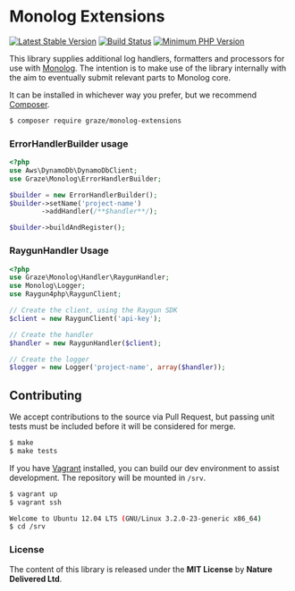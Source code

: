 # Monolog Extensions #

[![Latest Stable Version](http://img.shields.io/packagist/v/graze/monolog-extensions.svg?style=flat)][packagist]
[![Build Status](http://img.shields.io/travis/graze/monolog-extensions/master.svg?style=flat)][travis]
[![Minimum PHP Version](http://img.shields.io/badge/php-~5.4-8892BF.svg?style=flat)][php]

[travis]:    https://travis-ci.org/graze/monolog-extensions
[packagist]: https://packagist.org/packages/graze/monolog-extensions
[php]:       https://php.net/

This library supplies additional log handlers, formatters and processors for use with [Monolog][monolog].
The intention is to make use of the library internally with the aim to eventually submit relevant parts to Monolog
core.

It can be installed in whichever way you prefer, but we recommend [Composer][packagist].

```bash
$ composer require graze/monolog-extensions
```

### ErrorHandlerBuilder usage
```php
<?php
use Aws\DynamoDb\DynamoDbClient;
use Graze\Monolog\ErrorHandlerBuilder;

$builder = new ErrorHandlerBuilder();
$builder->setName('project-name')
        ->addHandler(/**$handler**/);

$builder->buildAndRegister();
```

### RaygunHandler Usage
```php
<?php
use Graze\Monolog\Handler\RaygunHandler;
use Monolog\Logger;
use Raygun4php\RaygunClient;

// Create the client, using the Raygun SDK
$client = new RaygunClient('api-key');

// Create the handler
$handler = new RaygunHandler($client);

// Create the logger
$logger = new Logger('project-name', array($handler));
```

## Contributing
We accept contributions to the source via Pull Request,
but passing unit tests must be included before it will be considered for merge.
```bash
$ make
$ make tests
```

If you have [Vagrant][vagrant] installed, you can build our dev environment to assist development.
The repository will be mounted in `/srv`.
```bash
$ vagrant up
$ vagrant ssh

Welcome to Ubuntu 12.04 LTS (GNU/Linux 3.2.0-23-generic x86_64)
$ cd /srv
```

### License
The content of this library is released under the **MIT License** by **Nature Delivered Ltd**.<br/>

<!-- Links -->
[travis]: https://travis-ci.org/graze/MonologExtensions
[travis-master]: https://travis-ci.org/graze/MonologExtensions.png?branch=master
[monolog]:   https://github.com/Seldaek/monolog
[packagist]: https://packagist.org/packages/graze/monolog-extensions
[vagrant]:   http://vagrantup.com
[license]:   /LICENSE
